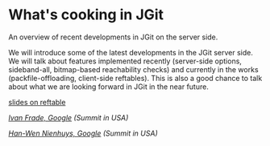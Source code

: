# What's cooking in JGit

An overview of recent developments in JGit on the server side.

We will introduce some of the latest developments in the JGit server side. We
will talk about features implemented recently (server-side options,
sideband-all, bitmap-based reachability checks) and currently in the works
(packfile-offloading, client-side reftables). This is also a good chance to talk
about what we are looking forward in JGit in the near future.

[slides on reftable](https://storage.googleapis.com/gerrit-talks/summit/2019/reftable-slides.pdf)

*[Ivan Frade, Google](../speakers.md#ifrade) (Summit in USA)*

*[Han-Wen Nienhuys, Google](../speakers.md#hanwen) (Summit in USA)*

